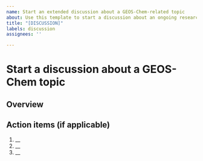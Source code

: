 ```yaml
---
name: Start an extended discussion about a GEOS-Chem-related topic
about: Use this template to start a discussion about an ongoing research matter or open-ended development project.
title: "[DISCUSSION]"
labels: discussion
assignees: ''

---
```


# Start a discussion about a GEOS-Chem topic
<!--- STOP!  BEFORE YOU SUBMIT THIS ISSUE, PLEASE READ THE FOLLOWING: -->
<!--- -->
<!--- 1. If this is the first time you are submitting a GEOS-Chem issue via Github, we recommend that you first view -->
<!--- our tutorial videos at this link: https://www.youtube.com/c/geoschem -->
<!--- (a) Submitting GEOS-Chem issues on Github -->
<!--- (b) Subscribing to Github notifications -->
<!--- (c) Searching for GEOS-Chem issues and pull requests -->
<!--- --->
<!--- 2. Only post a GEOS-Chem discssions in this issue.
<!--- To report a bug, add a feature request, or ask a general GEOS-Chem question, please use this link: -->
<!--- https://github.com/geoschem/geos-chem/issues/new/choose -->
<!--- --->
<!--- 3. Contact the GEOS-Chem Working Groups directly for assistance with scientific questions --->
<!--- Please keep in mind that the GEOS-Chem Support Team] focuses primarily on software development and user support -->
<!--- rather than on scientific research. If your question is more scientific in nature (e.g. "What happens if I change -->
<!--- this reaction rate from X to Y?", or "Is emissions inventory A better than inventory B?", etc.), then we recommend -->
<!--- that you contact the relevant GEOS-Chem Working Group for assistance. -->

## Overview
<!--- Please provide a clear and concise overview of the topic for discussion. -->

## Action items (if applicable)
<!--- If applicable, please provide a list of action items or tasks in the spaces marked by `__`. -->
1. __
2. __
3. __

